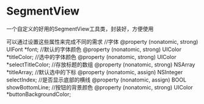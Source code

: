 # SegmentView
一个自定义的好用的SegmentView工具类，封装好，方便使用

可以通过设置这些属性来完成不同的需求
//字体
@property (nonatomic, strong) UIFont *font;
//默认的字体颜色
@property (nonatomic, strong) UIColor *titleColor;
//选中的字体颜色
@property (nonatomic, strong) UIColor *selectTitleColor;
//存放标题的数组
@property (nonatomic, strong) NSArray *titleArray;
//默认选中的下标
@property (nonatomic, assign) NSInteger selectIndex;
//是否显示底部的横线
@property (nonatomic, assign) BOOL showBottomLine;
//按钮的背景颜色
@property (nonatomic, strong) UIColor *buttonBackgroundColor;
